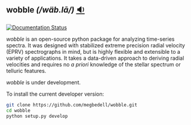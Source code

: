 ## wobble *(/wäb.lā/)* <a href='http://astro.uchicago.edu/~bmontet/wobble.mp3'>:sound:</a>

[![Documentation Status](https://readthedocs.org/projects/wobble/badge/?version=latest)](https://wobble.readthedocs.io/en/latest/?badge=latest)

*wobble* is an open-source python package for analyzing time-series spectra. It was designed with stabilized extreme precision radial velocity (EPRV) spectrographs in mind, but is highly flexible and extensible to a variety of applications. It takes a data-driven approach to deriving radial velocities and requires no *a priori* knowledge of the stellar spectrum or telluric features.

*wobble* is under development.

To install the current developer version:

```bash
git clone https://github.com/megbedell/wobble.git
cd wobble
python setup.py develop
```



